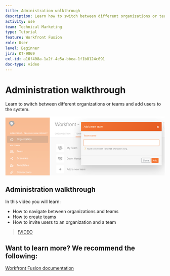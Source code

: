 ```yaml
---
title: Administration walkthrough
description: Learn how to switch between different organizations or teams and add users to the system in [!DNL Adobe Workfront Fusion].
activity: use
team: Technical Marketing
type: Tutorial
feature: Workfront Fusion
role: User
level: Beginner
jira: KT-9069
exl-id: a16f408a-1a2f-4e5a-bbea-1f1b8124c091
doc-type: video
---
```

# Administration walkthrough

Learn to switch between different organizations or teams and add users to the system.

![An image of a scenario with error handling](assets/workfront-fusion-administration-1.png)

## Administration walkthrough

In this video you will learn:

* How to navigate between organizations and teams
* How to create teams
* How to invite users to an organization and a team

>[!VIDEO](https://video.tv.adobe.com/v/335310/?quality=12&learn=on)

## Want to learn more? We recommend the following:

[Workfront Fusion documentation](https://experienceleague.adobe.com/docs/workfront/using/adobe-workfront-fusion/workfront-fusion-2.html?lang=en)
